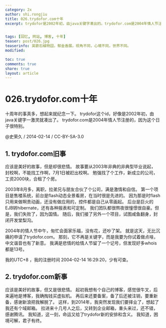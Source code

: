 ```yaml
---
category: 2x
author: shi.rongjiu
title: 026.trydofor.com十年
excerpt: trydofor是2002年初，由java关键字凑出的。trydofor.com是2004年情人节注册的。


tags: [回忆, 网站, 博客, 十年]
teaser: post/026.jpg
teaserinfo: 英歌石植物园，郁金香展。视角不同，心境不同，世界不同。
modified: 

toc: true
comments: true
share: true
layout: article
---
```


# 026.trydofor.com十年

十周年的事真多，想起来就纪念一下。
trydofor这个id，好像是2002年初，由java关键字一激灵就凑出了。
trydofor.com是2004年情人节注册的，因为这个日子很特别。

@史荣久 / 2014-02-14 / CC-BY-SA-3.0  

## 1. trydofor.com旧事

应该是美好的故事，但是却很悲情。
故事要从2003年非典的非典型毕业说起，
封校啊，不能找工作啊，7月1日被赶出校啊。
勉强找了个工作，新成立的公司，工资2000块，合租了个房。

2003年8月多，离职，拉弟兄与朋友合伙了个公司，满是激情和自信。
第一个项目是售楼系统，前台是flash动态全景看房，在当时很是先进的。
因为那是时flash只用来做啊贵动画，还没有做应用的，控件都是自己从零画起。
后台是巨火的EJB转hibernate，还有各种报表和可定制。
我们团队都很熬夜很憧憬很自豪。但是，我们失败了，因为国情。
随后，我们接了另外一个项目，试图咸鱼翻身，封闭开发堂梨沟。

2004年的情人节中午，匆忙会面家乐福，没有花，还吵了架。
就是这天，无比沉痛的申请了trydofor.com。
那刻，它不再是关键字，而是我要为你试着做点啥，中文谐音也有了新意。
我满是悲情的给情人节留了一个记号，但发现好多whois都是13号。

我的UTC+8 ，我的注册时间 2004-02-14 16:29:20，少有可查。

## 2. trydofor.com新事

应该是美好的故事，但又是很悲情。
起初我想有个自己的博客，感觉很牛叉，后来遍地是博客，我确掏钱买虚拟机。
再后来还要备案，备了后还被注销，要重新备，感谢新浪把我解脱了。
这样，到2014年，我突然发现我们要择业了，想起了我还有个域邮箱。
拉进来十几号人之后，又转到企业邮箱，重头来过，还不错，感谢腾讯。
我知道，这一刻，命运又给了trydofor新的安排和含义。
我知道，困境可解，君子有终。